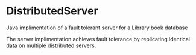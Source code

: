 # DistributedServer

Java implimentation of a fault tolerant server for a Library book database

The server implimentation achieves fault tolerance by replicating identical data on multiple distributed servers.

  
